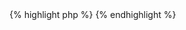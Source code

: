 <div class="php">{% highlight php %}
<?php
$zipFile = IronWorker::zipDirectory("/path/to/directory", "fileNameForZip.zip", true);
?>
{% endhighlight %}
</div>
